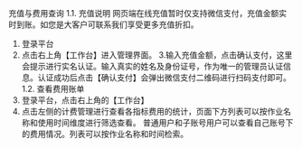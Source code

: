 充值与费用查询
1.1.      充值说明
网页端在线充值暂时仅支持微信支付，充值金额实时到账。如您是大客户可联系我们享受更多充值折扣。
1.  登录平台
2. 点击右上角【工作台】进入管理界面。
3.输入充值金额，点击确认支付，这里会提示进行实名认证。输入真实的姓名及身份证号，作为唯一的管理员认证信息。认证成功后点击【确认支付】会弹出微信支付二维码进行扫码支付即可。
1.2.      查看费用账单
1.    登录平台，点击右上角的【工作台】
2.   点击左侧的计费管理进行查看各指标费用的统计，页面下方列表可以按作业名称和使用时间维度进行筛选查看。
普通用户和子账号用户可以查看自己账号下的费用情况。列表可以按作业名称和时间检索。